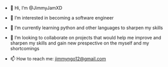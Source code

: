 - 👋 Hi, I’m @JimmyJamXD
- 👀 I’m interested in becoming a software engineer
- 🌱 I’m currently learning python and other languages to sharpen my skills
- 💞️ I’m looking to collaborate on projects that would help me improve and sharpen my skills and gain new prespective on the myself and my shortcomings

- 📫 How to reach me: jimmyngo12@gmail.com



